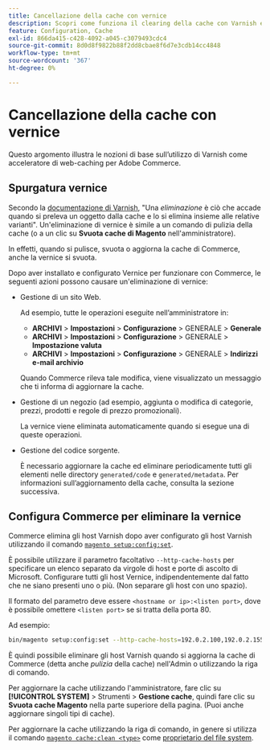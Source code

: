 ```yaml
---
title: Cancellazione della cache con vernice
description: Scopri come funziona il clearing della cache con Varnish e come utilizzarlo come acceleratore di web-caching per l’applicazione Adobe Commerce.
feature: Configuration, Cache
exl-id: 866da415-c428-4092-a045-c3079493cdc4
source-git-commit: 8d0d8f9822b88f2dd8cbae8f6d7e3cdb14cc4848
workflow-type: tm+mt
source-wordcount: '367'
ht-degree: 0%

---
```


# Cancellazione della cache con vernice

Questo argomento illustra le nozioni di base sull’utilizzo di Varnish come acceleratore di web-caching per Adobe Commerce.

## Spurgatura vernice

Secondo la [documentazione di Varnish](https://www.varnish-cache.org/docs/trunk/users-guide/purging.html), &quot;Una *eliminazione* è ciò che accade quando si preleva un oggetto dalla cache e lo si elimina insieme alle relative varianti&quot;. Un&#39;eliminazione di vernice è simile a un comando di pulizia della cache (o a un clic su **Svuota cache di Magento** nell&#39;amministratore).

In effetti, quando si pulisce, svuota o aggiorna la cache di Commerce, anche la vernice si svuota.

Dopo aver installato e configurato Vernice per funzionare con Commerce, le seguenti azioni possono causare un&#39;eliminazione di vernice:

- Gestione di un sito Web.

  Ad esempio, tutte le operazioni eseguite nell’amministratore in:

   - **ARCHIVI** > **Impostazioni** > **Configurazione** > GENERALE > **Generale**
   - **ARCHIVI** > **Impostazioni** > **Configurazione** > GENERALE > **Impostazione valuta**
   - **ARCHIVI** > **Impostazioni** > **Configurazione** > GENERALE > **Indirizzi e-mail archivio**

  Quando Commerce rileva tale modifica, viene visualizzato un messaggio che ti informa di aggiornare la cache.

- Gestione di un negozio (ad esempio, aggiunta o modifica di categorie, prezzi, prodotti e regole di prezzo promozionali).

  La vernice viene eliminata automaticamente quando si esegue una di queste operazioni.

- Gestione del codice sorgente.

  È necessario aggiornare la cache ed eliminare periodicamente tutti gli elementi nelle directory `generated/code` e `generated/metadata`. Per informazioni sull’aggiornamento della cache, consulta la sezione successiva.

## Configura Commerce per eliminare la vernice

Commerce elimina gli host Varnish dopo aver configurato gli host Varnish utilizzando il comando [`magento setup:config:set`](https://devdocs.magento.com/guides/v2.4/reference/cli/magento.html#setupconfigset).

È possibile utilizzare il parametro facoltativo `--http-cache-hosts` per specificare un elenco separato da virgole di host e porte di ascolto di Microsoft. Configurare tutti gli host Vernice, indipendentemente dal fatto che ne siano presenti uno o più. (Non separare gli host con uno spazio).

Il formato del parametro deve essere `<hostname or ip>:<listen port>`, dove è possibile omettere `<listen port>` se si tratta della porta 80.

Ad esempio:

```bash
bin/magento setup:config:set --http-cache-hosts=192.0.2.100,192.0.2.155:6081
```

È quindi possibile eliminare gli host Varnish quando si aggiorna la cache di Commerce (detta anche *pulizia* della cache) nell&#39;Admin o utilizzando la riga di comando.

Per aggiornare la cache utilizzando l&#39;amministratore, fare clic su **[!UICONTROL SYSTEM]** > Strumenti > **Gestione cache**, quindi fare clic su **Svuota cache Magento** nella parte superiore della pagina. (Puoi anche aggiornare singoli tipi di cache).

Per aggiornare la cache utilizzando la riga di comando, in genere si utilizza il comando [`magento cache:clean <type>`](../cli/manage-cache.md#clean-and-flush-cache-types) come [proprietario del file system](../../installation/prerequisites/file-system/overview.md).
